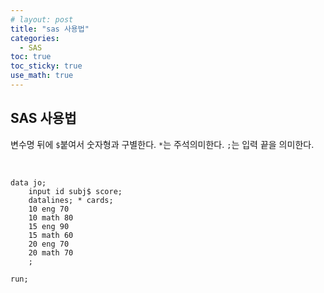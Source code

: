 ```yaml
---
# layout: post
title: "sas 사용법"
categories: 
  - SAS
toc: true
toc_sticky: true
use_math: true
---
```


## SAS 사용법

변수명 뒤에 `$`붙여서 숫자형과 구별한다.
`*`는 주석의미한다.
`;`는 입력 끝을 의미한다.

<br>

```SAS
data jo;
	input id subj$ score;
	datalines; * cards;
	10 eng 70
	10 math 80
	15 eng 90
	15 math 60
	20 eng 70
	20 math 70
	;

run;
```

<br>

